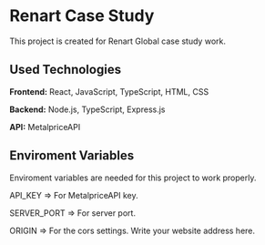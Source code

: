 # Renart Case Study

This project is created for Renart Global case study work.

## Used Technologies

**Frontend:** React, JavaScript, TypeScript, HTML, CSS

**Backend:** Node.js, TypeScript, Express.js

**API:** MetalpriceAPI

## Enviroment Variables

Enviroment variables are needed for this project to work properly.

API_KEY => For MetalpriceAPI key.

SERVER_PORT => For server port.

ORIGIN => For the cors settings. Write your website address here.